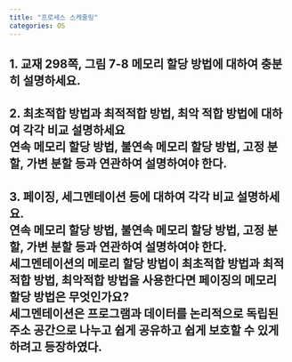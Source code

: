 ```yaml
---
title: "프로세스 스케줄링"
categories: OS
---
```

## **1. 교재 298쪽, 그림 7-8 메모리 할당 방법에 대하여 충분히 설명하세요.**

  

## **2. 최초적합 방법과 최적적합 방법, 최악 적합 방법에 대하여 각각 비교 설명하세요<br/>연속 메모리 할당 방법, 불연속 메모리 할당 방법, 고정 분할, 가변 분할 등과 연관하여 설명하여야 한다.**



## **3. 페이징, 세그멘테이션 등에 대하여 각각 비교 설명하세요.<br/>연속 메모리 할당 방법, 불연속 메모리 할당 방법, 고정 분할, 가변 분할 등과 연관하여 설명하여야 한다.<br/>세그멘테이션의 메로리 할당 방법이 최초적합 방법과 최적적합 방법, 최악적합 방법을 사용한다면 페이징의 메모리 할당 방법은 무엇인가요?<br/>세그멘테이션은 프로그램과 데이터를 논리적으로 독립된 주소 공간으로 나누고 쉽게 공유하고 쉽게 보호할 수 있게 하려고 등장하였다.**


